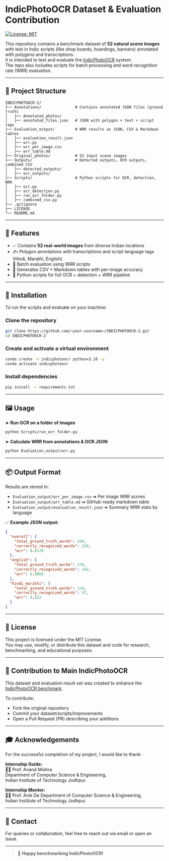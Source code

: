 
# IndicPhotoOCR Dataset & Evaluation Contribution

[![License: MIT](https://img.shields.io/badge/License-MIT-blue.svg)](LICENSE)

This repository contains a benchmark dataset of **52 natural scene images** with text in Indic scripts (like shop boards, hoardings, banners) annotated with polygons and transcriptions.  
It is intended to test and evaluate the [IndicPhotoOCR](https://github.com/Bhashini-IITJ/IndicPhotoOCR) system.  
The repo also includes scripts for batch processing and word recognition rate (WRR) evaluation.

---

## 📁 Project Structure
```
INDICPHOTOOCR-2/
├── Annotations/               # Contains annotated JSON files (ground truth)
│   ├── Annotated_photos/
│   ├── annotated_files.json   # JSON with polygon + text + script tags
├── Evaluation_output/         # WRR results as JSON, CSV & Markdown tables
│   ├── evaluation_result.json
│   ├── wrr.py
│   ├── wrr_per_image.csv
│   ├── wrr_table.md
├── Original_photos/           # 52 input scene images
├── Outputs/                   # Detected outputs, OCR outputs, combined CSV
│   ├── detected_outputs/
│   ├── ocr_outputs/
├── Scripts/                   # Python scripts for OCR, detection, WRR
│   ├── ocr.py
│   ├── ocr_detection.py
│   ├── run_ocr_folder.py
│   ├── combined_csv.py
├── .gitignore
├── LICENSE
└── README.md
```

---

## 🚀 Features
- ✅ Contains **52 real-world images** from diverse Indian locations
- ✍️ Polygon annotations with transcriptions and script language tags (Hindi, Marathi, English)
- 🧪 Batch evaluation using WRR scripts
- 📁 Generates CSV + Markdown tables with per-image accuracy
- 🐍 Python scripts for full OCR + detection + WRR pipeline

---

## 🔧 Installation

To run the scripts and evaluate on your machine:

### Clone the repository
```bash
git clone https://github.com/<your-username>/INDICPHOTOOCR-2.git
cd INDICPHOTOOCR-2
```

### Create and activate a virtual environment
```bash
conda create -n indicphotoocr python=3.10 -y
conda activate indicphotoocr
```

### Install dependencies
```bash
pip install -r requirements.txt
```

---

## 🖼️ Usage

➤ **Run OCR on a folder of images**
```bash
python Scripts/run_ocr_folder.py
```

➤ **Calculate WRR from annotations & OCR JSON**
```bash
python Evaluation_output/wrr.py
```

---

## 📦 Output Format

Results are stored in:
- `Evaluation_output/wrr_per_image.csv` ➔ Per image WRR scores
- `Evaluation_output/wrr_table.md` ➔ GitHub-ready markdown table
- `Evaluation_output/evaluation_result.json` ➔ Summary WRR stats by language

✅ **Example JSON output:**
```json
{
  "overall": {
    "total_ground_truth_words": 294,
    "correctly_recognized_words": 239,
    "wrr": 0.8129
  },
  "english": {
    "total_ground_truth_words": 176,
    "correctly_recognized_words": 142,
    "wrr": 0.8068
  },
  "hindi_marathi": {
    "total_ground_truth_words": 118,
    "correctly_recognized_words": 97,
    "wrr": 0.822
  }
}
```

---

## 📝 License
This project is licensed under the MIT License.  
You may use, modify, or distribute this dataset and code for research, benchmarking, and educational purposes.

---

## 🙌 Contribution to Main IndicPhotoOCR
This dataset and evaluation result set was created to enhance the [IndicPhotoOCR benchmark](https://github.com/Bhashini-IITJ/IndicPhotoOCR).

To contribute:

- Fork the original repository  
- Commit your dataset/scripts/improvements  
- Open a Pull Request (PR) describing your additions

---

## 🎓 Acknowledgements
For the successful completion of my project, I would like to thank:

**Internship Guide:**  
👨‍🏫 Prof. Anand Mishra  
Department of Computer Science & Engineering,  
Indian Institute of Technology Jodhpur.

**Internship Mentor:**  
👨‍💻 Prof. Anik De 
Department of Computer Science & Engineering,  
Indian Institute of Technology Jodhpur.

---

## 📩 Contact
For queries or collaboration, feel free to reach out via email or open an issue.

---

> 🚀 **Happy benchmarking IndicPhotoOCR!**





